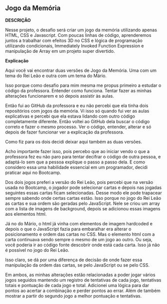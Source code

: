 ## Jogo da Memória

**DESCRIÇÃO**

Nesse projeto, o desafio será criar um jogo da memória utilizando apenas HTML, CSS e Javascript. Com poucas linhas de código, aprenderemos juntos a trabalhar com efeitos 3D no CSS e lógica de programação utilizando condicionais, Immediately Invoked Function Expression e manipulação de Array em um projeto super divertido.

**Explicação**

Aqui você vai encontrar duas versões de Jogo da Memória. Uma com um tema do Rei Leão e outra com um tema do Mário.

Isso porque como desafio para mim mesma me propus primeiro a estudar o código da professora. Entender como funciona. Tentar fazer as minhas alterações funcionarem e só depois assistir às aulas.

Então fui ao GitHub da professora e eu não percebi que ela tinha dois repositórios com jogos da memória. Vi isso só quando fui ver as aulas explicativas e percebi que ela estava lidando com outro código completamente diferente. Então voltei ao GitHub dela buscar o código correto e fazer o mesmo processo. Ver o código, entender, alterar e só depois de fazer funcionar ver a explicação da professora.

Como fiz para os dois decidi deixar aqui também as duas versões.

Acho importante fazer isso, pois percebo que ao iniciar vendo o que a professora fez eu não paro para tentar decifrar o código de outra pessoa, e adaptá-lo sem que a pessoa explique o passo a passo dela. E como considero essa uma habilidade essencial em um programador, decidi praticar aqui no Bootcamp. 

Dos dois jogos preferi a versão do Rei Leão, pois percebi que na versão usada no Bootcamp, o jogador pode selecionar cartas e depois nas jogadas seguintes essas cartas ficam selecionadas. Desse modo ele pode trapacear sempre sabendo onde certas cartas estão. Isso porque no jogo do Rei Leão as cartas e sua ordem são geradas pelo JavaScript. Nele se criou um array com a lista de imagens de background, depois se adicionou essas imagens aos elementos html.

Já no do Mário, o html já vinha com elementos de imagem hardcoded e depois o que o JavaScript fazia para embaralhar era alterar o posicionamento e ordem das cartas no CSS. Mas o elemento html com a carta continuava sendo sempre o mesmo de um jogo ao outro. Ou seja, você poderia ir ao código fonte descobrir onde está cada carta. Isso já não é possível no jogo do Rei Leão.  

Isso claro, se dá por uma diferença de decisão de onde fazer essa manipulação da ordem das cartas, se pelo JavaScript ou se pelo CSS.

Em ambos, as minhas alterações estão relacionadas a poder jogar vários jogos seguidos mantendo um registro de tentativas de cada jogo, tentativas totais e pontuação de cada jogo e total. Adicionei uma lógica para dar pontos ao acertar a combinação e perder pontos ao errar. Além de também mostrar a partir do segundo jogo a melhor pontuação e tentativas.